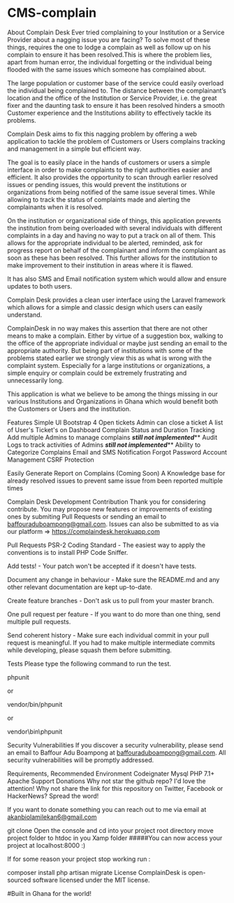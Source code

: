 # CMS-complain
About Complain Desk
Ever tried complaining to your Institution or a Service Provider about a nagging issue you are facing? To solve most of these things, requires the one to lodge a complain as well as follow up on his complain to ensure it has been resolved.This is where the problem lies, apart from human error, the individual forgetting or the individual being flooded with the same issues which someone has complained about.

The large population or customer base of the service could easily overload the individual being complained to. The distance between the complainant’s location and the office of the Institution or Service Provider, i.e. the great fixer and the daunting task to ensure it has been resolved hinders a smooth Customer experience and the Institutions ability to effectively tackle its problems.

Complain Desk aims to fix this nagging problem by offering a web application to tackle the problem of Customers or Users complains tracking and management in a simple but efficient way.

The goal is to easily place in the hands of customers or users a simple interface in order to make complaints to the right authorities easier and efficient. It also provides the opportunity to scan through earlier resolved issues or pending issues, this would prevent the institutions or organizations from being notified of the same issue several times. While allowing to track the status of complaints made and alerting the complainants when it is resolved.

On the institution or organizational side of things, this application prevents the institution from being overloaded with several individuals with different complaints in a day and having no way to put a track on all of them. This allows for the appropriate individual to be alerted, reminded, ask for progress report on behalf of the complainant and inform the complainant as soon as these has been resolved. This further allows for the institution to make improvement to their institution in areas where it is flawed.

It has also SMS and Email notification system which would allow and ensure updates to both users.

Complain Desk provides a clean user interface using the Laravel framework which allows for a simple and classic design which users can easily understand.

ComplainDesk in no way makes this assertion that there are not other means to make a complain. Either by virtue of a suggestion box, walking to the office of the appropriate individual or maybe just sending an email to the appropriate authority. But being part of institutions with some of the problems stated earlier we strongly view this as what is wrong with the complaint system. Especially for a large institutions or organizations, a simple enquiry or complain could be extremely frustrating and unnecessarily long.

This application is what we believe to be among the things missing in our various Institutions and Organizations in Ghana which would benefit both the Customers or Users and the institution.

Features
Simple UI
Bootstrap 4
Open tickets
Admin can close a ticket
A list of User's Ticket's on Dashboard
Complain Status and Duration Tracking
Add multiple Admins to manage complains  ***still not implemented*****
Audit Logs to track activities of Admins ***still not implemented*****
Ability to Categorize Complains
Email and SMS Notification
Forgot Password
Account Management
CSRF Protection

Easily Generate Report on Complains (Coming Soon)
A Knowledge base for already resolved issues to prevent same issue from been reported multiple times

Complain Desk Development Contribution
Thank you for considering contribute. You may propose new features or improvements of existing ones by submiting Pull Requests or sending an email to baffouraduboampong@gmail.com. Issues can also be submitted to as via our platform => https://complaindesk.herokuapp.com

Pull Requests
PSR-2 Coding Standard - The easiest way to apply the conventions is to install PHP Code Sniffer.

Add tests! - Your patch won't be accepted if it doesn't have tests.

Document any change in behaviour - Make sure the README.md and any other relevant documentation are kept up-to-date.

Create feature branches - Don't ask us to pull from your master branch.

One pull request per feature - If you want to do more than one thing, send multiple pull requests.

Send coherent history - Make sure each individual commit in your pull request is meaningful. If you had to make multiple intermediate commits while developing, please squash them before submitting.

Tests
Please type the following command to run the test.

phpunit

or

vendor/bin/phpunit

or

vendor\bin\phpunit

Security Vulnerabilities
If you discover a security vulnerability, please send an email to Baffour Adu Boampong at baffouraduboampong@gmail.com. All security vulnerabilities will be promptly addressed.

Requirements, Recommended Environment
Codeignater
Mysql
PHP 7.1+
Apache
Support Donations
Why not star the github repo? I'd love the attention! Why not share the link for this repository on Twitter, Facebook or HackerNews? Spread the word!

If you want to donate something you can reach out to me via email at akanbiolamilekan6@gmail.com 


git clone
Open the console and cd into your project root directory
move project folder to htdoc in you Xamp folder
#####You can now access your project at localhost:8000 :)

If for some reason your project stop working run :

composer install
php artisan migrate
License
ComplainDesk is open-sourced software licensed under the MIT license.

#Built in Ghana for the world!
